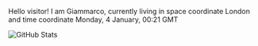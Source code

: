 Hello visitor! I am Giammarco, currently living in space coordinate London and time coordinate Monday, 4 January, 00:21 GMT

![GitHub Stats](https://github-readme-stats.vercel.app/api?username=grcasanova)
